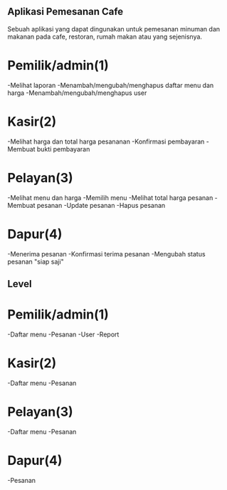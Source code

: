 ## Aplikasi Pemesanan Cafe

Sebuah aplikasi yang dapat dingunakan untuk pemesanan minuman dan makanan pada cafe, restoran, rumah makan atau yang sejenisnya.

# Pemilik/admin(1)

-Melihat laporan
-Menambah/mengubah/menghapus daftar menu dan harga
-Menambah/mengubah/menghapus user

# Kasir(2)

-Melihat harga dan total harga pesananan
-Konfirmasi pembayaran
-Membuat bukti pembayaran

# Pelayan(3)

-Melihat menu dan harga
-Memilih menu
-Melihat total harga pesanan
-Membuat pesanan
-Update pesanan
-Hapus pesanan

# Dapur(4)

-Menerima pesanan
-Konfirmasi terima pesanan
-Mengubah status pesanan "siap saji"

## Level

# Pemilik/admin(1)

-Daftar menu
-Pesanan
-User
-Report

# Kasir(2)

-Daftar menu
-Pesanan

# Pelayan(3)

-Daftar menu
-Pesanan

# Dapur(4)

-Pesanan
